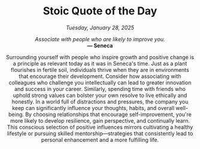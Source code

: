 <h1 align="center">Stoic Quote of the Day</h1>
<p align="center"><em><!--date-start-->Tuesday, January 28, 2025<!--date-end--></em></p>
<p align="center">
    <em><!--START_SECTION:quote-text-->
Associate with people who are likely to improve you.
<!--END_SECTION:quote-text--></em><br>
    <strong>— <!--START_SECTION:quote-author-->
Seneca
<!--END_SECTION:quote-author--></strong>
</p>

<p align="center" style="max-width:600px;margin:0 auto;">
<!--START_SECTION:quote-interpretation-->
Surrounding yourself with people who inspire growth and positive change is a principle as relevant today as it was in Seneca's time. Just as a plant flourishes in fertile soil, individuals thrive when they are in environments that encourage their development. Consider how associating with colleagues who challenge you intellectually can lead to greater innovation and success in your career. Similarly, spending time with friends who uphold strong values can bolster your own resolve to live ethically and honestly. In a world full of distractions and pressures, the company you keep can significantly influence your thoughts, habits, and overall well-being. By choosing relationships that encourage self-improvement, you're more likely to develop resilience, gain perspective, and continually learn. This conscious selection of positive influences mirrors cultivating a healthy lifestyle or pursuing skilled mentorship—strategies that consistently lead to personal enhancement and a more fulfilling life.
<!--END_SECTION:quote-interpretation-->
</p>
